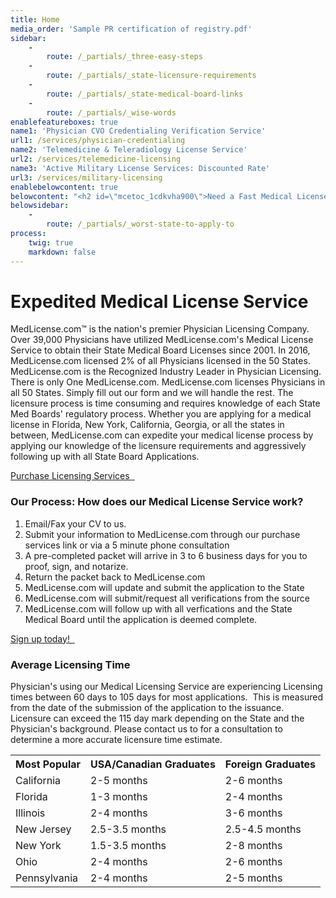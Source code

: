 ```yaml
---
title: Home
media_order: 'Sample PR certification of registry.pdf'
sidebar:
    -
        route: /_partials/_three-easy-steps
    -
        route: /_partials/_state-licensure-requirements
    -
        route: /_partials/_state-medical-board-links
    -
        route: /_partials/_wise-words
enablefeatureboxes: true
name1: 'Physician CVO Credentialing Verification Service'
url1: /services/physician-credentialing
name2: 'Telemedicine & Teleradiology License Service'
url2: /services/telemedicine-licensing
name3: 'Active Military License Services: Discounted Rate'
url3: /services/military-licensing
enablebelowcontent: true
belowcontent: "<h2 id=\"mcetoc_1cdkvha900\">Need a Fast Medical License?</h2>\r\n<p>If you need a Medical License Fast and it doesn't matter where then consider the following States:</p>\r\n<h5># 1 - Indiana Medical Board</h5>\r\n<p>The Indiana Medical Board can issue a Temporary License in 2 weeks given that everything falls into place. Indiana has limited certification requirements which allows for an expedited process. The verifications which are required are limited to the NPDB-HIPDB report, Med School Transcripts, Exam Scores, and State License verficiations. Most licenses with Indiana are issued between 1 1/2 to 3 months.</p>\r\n<h5># 2 - Michigan Medical Board</h5>\r\n<p>The Michigan Medical Board is the only State with True Reciprocity. If a Physician has held an active License in the USA for at least 10 years, then the only verifications which are required are State License Certifications. Most licenses with Michigan are issued within 1 1/2 months to 3 months. If a Physician hasn't held a license for 10 years then the Physician's Medical School, State Licenses, and Board Scores have to be sent to the Indiana.</p>\r\n<h5># 3 - New York Medical Board</h5>\r\n<p>For Domestic Graduates, New York is one of the fastest States in the USA. Why? New York does not verify Employment, Privileges, Malpractice, or Medical Licenses. Because we only have to verify the physician's Med School, Training Hospitals, and Exam Scores. The process typically is complete and NY Med Licenses are issued between 1 1/2 to 3 months. The internal mail system with New York runs between 2-4 weeks. International Graduates can have a much longer licensure time frame due to the mandated FCVS Requirement for IMG's.</p>"
belowsidebar:
    -
        route: /_partials/_worst-state-to-apply-to
process:
    twig: true
    markdown: false
---
```


<h1 id="mcetoc_1cec8a5l50">Expedited Medical License Service</h1>
<p>MedLicense.com&trade; is the nation's premier Physician Licensing Company. Over 39,000 Physicians have utilized MedLicense.com's Medical License Service to obtain their State Medical Board Licenses since 2001. In 2016, MedLicense.com licensed 2% of all Physicians licensed in the 50 States. MedLicense.com is the Recognized Industry Leader in Physician Licensing. There is only One MedLicense.com. MedLicense.com licenses Physicians in all 50 States. Simply fill out our form and we will handle the rest. The licensure process is time consuming and requires knowledge of each State Med Boards' regulatory process. Whether you are applying for a medical license in Florida, New York, California, Georgia, or all the states in between, MedLicense.com can expedite your medical license process by applying our knowledge of the licensure requirements and aggressively following up with all State Board Applications.</p>
<p><a class="btn btn-secondary" href="../../pricing">Purchase Licensing Services <em class="fa fa-sm fa-play" aria-hidden="true">&nbsp;</em></a></p>
<h3 id="mcetoc_1cec8a5l51">Our Process: How does our Medical License Service work?</h3>
<ol>
<li>Email/Fax your CV to us.</li>
<li>Submit your information to MedLicense.com through our purchase services link or via a 5 minute phone consultation</li>
<li>A pre-completed packet will arrive in 3 to 6 business days for you to proof, sign, and notarize.</li>
<li>Return the packet back to MedLicense.com</li>
<li>MedLicense.com will update and submit the application to the State</li>
<li>MedLicense.com will submit/request all verifications from the source</li>
<li>MedLicense.com will follow up with all verfications and the State Medical Board until the application is deemed complete.</li>
</ol>
<p><a class="btn btn-secondary" href="../../pricing">Sign up today! <em class="fa fa-sm fa-play" aria-hidden="true">&nbsp;</em></a></p>
<h3 id="mcetoc_1cec8a5l52">Average Licensing Time</h3>
<p>Physician's using our Medical Licensing Service are experiencing Licensing times between&nbsp;60 days to&nbsp;105 days&nbsp;for most applications.&nbsp; This is measured from the date of the submission of the application to the issuance. Licensure can exceed the 115 day mark depending on the State and the Physician's background. Please contact us to for a consultation to determine a more accurate licensure time estimate.&nbsp;&nbsp;</p>
<div class="table-responsive">
<table class="table">
<tbody>
<tr>
<th>Most Popular</th>
<th>USA/Canadian Graduates</th>
<th>Foreign Graduates</th>
</tr>
<tr>
<td>California</td>
<td>2-5 months</td>
<td>2-6 months</td>
</tr>
<tr>
<td>Florida</td>
<td>1-3 months</td>
<td>2-4 months</td>
</tr>
<tr>
<td>Illinois</td>
<td>2-4 months</td>
<td>3-6 months</td>
</tr>
<tr>
<td>New Jersey</td>
<td>2.5-3.5 months</td>
<td>2.5-4.5 months</td>
</tr>
<tr>
<td>New York</td>
<td>1.5-3.5 months</td>
<td>2-8 months</td>
</tr>
<tr>
<td>Ohio</td>
<td>2-4 months</td>
<td>2-6 months</td>
</tr>
<tr>
<td>Pennsylvania</td>
<td>2-4 months</td>
<td>2-5 months</td>
</tr>
</tbody>
</table>
</div>